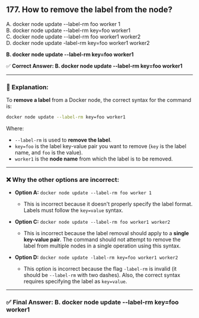 ## 177. How to remove the label from the node?
A. docker node update --label-rm foo worker 1  
B. docker node update --label-rm key=foo worker1  
C. docker node update --label-rm foo worker1 worker2  
D. docker node update -label-rm key=foo worker1 worker2  

**B. docker node update --label-rm key=foo worker1**

✅ **Correct Answer: B. docker node update --label-rm key=foo worker1**

---

### 📘 **Explanation:**

To **remove a label** from a Docker node, the correct syntax for the command is:

```bash
docker node update --label-rm key=foo worker1
```

Where:
- `--label-rm` is used to **remove the label**.
- `key=foo` is the label key-value pair you want to remove (`key` is the label name, and `foo` is the value).
- `worker1` is the **node name** from which the label is to be removed.

---

### ❌ Why the other options are incorrect:

- **Option A:** `docker node update --label-rm foo worker 1`  
  - This is incorrect because it doesn't properly specify the label format. Labels must follow the `key=value` syntax.

- **Option C:** `docker node update --label-rm foo worker1 worker2`  
  - This is incorrect because the label removal should apply to a **single key-value pair**. The command should not attempt to remove the label from multiple nodes in a single operation using this syntax.

- **Option D:** `docker node update -label-rm key=foo worker1 worker2`  
  - This option is incorrect because the flag `-label-rm` is invalid (it should be `--label-rm` with two dashes). Also, the correct syntax requires specifying the label as `key=value`.

---

### ✅ **Final Answer: B. docker node update --label-rm key=foo worker1**
